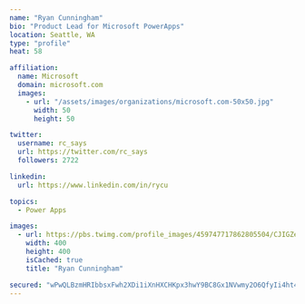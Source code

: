 ```yaml
---
name: "Ryan Cunningham"
bio: "Product Lead for Microsoft PowerApps"
location: Seattle, WA
type: "profile"
heat: 58

affiliation:
  name: Microsoft
  domain: microsoft.com
  images:
    - url: "/assets/images/organizations/microsoft.com-50x50.jpg"
      width: 50
      height: 50

twitter:
  username: rc_says
  url: https://twitter.com/rc_says
  followers: 2722

linkedin:
  url: https://www.linkedin.com/in/rycu

topics:
  - Power Apps

images:
  - url: https://pbs.twimg.com/profile_images/459747717862805504/CJIGZejd_400x400.png
    width: 400
    height: 400
    isCached: true
    title: "Ryan Cunningham"

secured: "wPwQLBzmHRIbbsxFwh2XDi1iXnHXCHKpx3hwY9BC8Gx1NVwmy2O6QfyIi4ht4aANlCZyzgEYxPPq7zOaPS3OhPUiLzEN4+dFCQzARnqZUEHU2WU9Q80kjXGKk12w11aiQXDjR2FwiNbGjBQzNwQnCuhwPArpaM9Jk63XWw00gzifHZM5Z1widn84fq2+sf31jEeHC1ZjIYN6/AHB74nW4LEd7RQs6EVJFVmV0pgcvUwMq30dLP7wxeK1CFFEdrQMgL+y1XOCOJkoZMzUxjpsH7Gsh3BfD+azACV4ttph1a8k1mUGbmMlBI5bqtlvN+RDdgHhm5QWaTy2LfFm+2Lhr44APB1wdNTJhFAuGYduJ6HEIvwA02chnqk94dyjW0QuSwT7EIraE0JR4ZqIuApeVHQgZbmIYdxkM0yoPjJRRZw=;JS90OzBMMlyBjaLtoX+q2A=="
---
```


